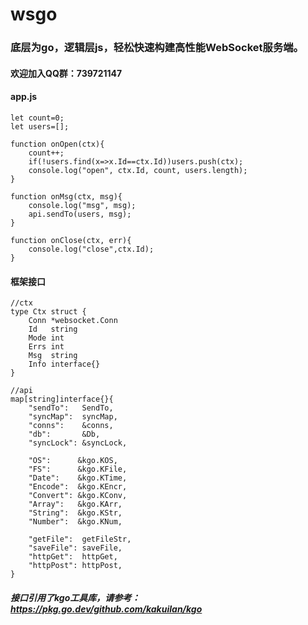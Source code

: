 # wsgo

### 底层为go，逻辑层js，轻松快速构建高性能WebSocket服务端。

#### 欢迎加入QQ群：739721147

#### app.js
```
let count=0;
let users=[];

function onOpen(ctx){
	count++;
	if(!users.find(x=>x.Id==ctx.Id))users.push(ctx);
	console.log("open", ctx.Id, count, users.length);
}

function onMsg(ctx, msg){
	console.log("msg", msg);
	api.sendTo(users, msg);
}

function onClose(ctx, err){
	console.log("close",ctx.Id);
}
```

#### 框架接口
```
//ctx
type Ctx struct {
	Conn *websocket.Conn
	Id   string
	Mode int
	Errs int
	Msg  string
	Info interface{}
}

//api
map[string]interface{}{
	"sendTo":   SendTo,
	"syncMap":  syncMap,
	"conns":    &conns,
	"db":       &Db,
	"syncLock": &syncLock,

	"OS":      &kgo.KOS,
	"FS":      &kgo.KFile,
	"Date":    &kgo.KTime,
	"Encode":  &kgo.KEncr,
	"Convert": &kgo.KConv,
	"Array":   &kgo.KArr,
	"String":  &kgo.KStr,
	"Number":  &kgo.KNum,

	"getFile":  getFileStr,
	"saveFile": saveFile,
	"httpGet":  httpGet,
	"httpPost": httpPost,
}
```
##### 接口引用了kgo工具库，请参考：https://pkg.go.dev/github.com/kakuilan/kgo
